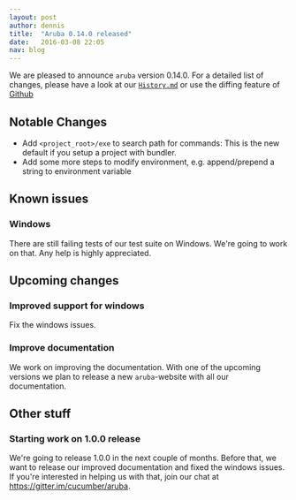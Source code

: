 ```yaml
---
layout: post
author: dennis
title:  "Aruba 0.14.0 released"
date:   2016-03-08 22:05
nav: blog
---
```


We are pleased to announce `aruba` version 0.14.0. For a detailed list of
changes, please have a look at our
[`History.md`](https://github.com/cucumber/aruba/blob/master/History.md) or use
the diffing feature of
[Github](https://github.com/cucumber/aruba/compare/v0.13.0...v0.14.0)

## Notable Changes

* Add `<project_root>/exe` to search path for commands: This is the new default
  if you setup a project with bundler.
* Add some more steps to modify environment, e.g. append/prepend a string to
  environment variable

## Known issues

### Windows

There are still failing tests of our test suite on Windows. We're going to work
on that. Any help is highly appreciated.

## Upcoming changes

### Improved support for windows

Fix the windows issues.

### Improve documentation

We work on improving the documentation. With one of the upcoming versions we
plan to release a new `aruba`-website with all our documentation.

## Other stuff

### Starting work on 1.0.0 release

We're going to release 1.0.0 in the next couple of months. Before that, we want
to release our improved documentation and fixed the windows issues. If you're
interested in helping us with that, join our chat at
https://gitter.im/cucumber/aruba.

